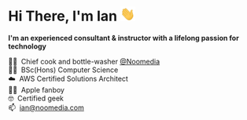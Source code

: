 <h1>Hi There, I'm Ian <img  src="https://raw.githubusercontent.com/ianjukes/ianjukes/main/assets/animated_hi.gif" width="30px"></h1>

**I'm an experienced consultant & instructor with a lifelong passion for technology**

👨‍🍳&nbsp;&nbsp;Chief cook and bottle-washer [@Noomedia](https://github.com/noomedia/) </br>
👨‍🎓&nbsp;&nbsp;BSc(Hons) Computer Science </br>
☁️&nbsp;&nbsp;AWS Certified Solutions Architect </br>
🧑‍💻&nbsp;&nbsp;Apple fanboy </br>
🤓&nbsp;&nbsp;Certified geek </br>
📫&nbsp;&nbsp;[ian@noomedia.com](mailto:ian@noomedia.com) </br>
